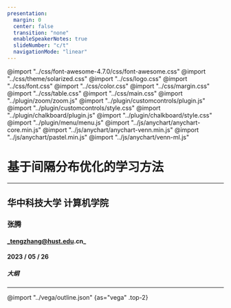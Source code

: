 ```yaml
---
presentation:
  margin: 0
  center: false
  transition: "none"
  enableSpeakerNotes: true
  slideNumber: "c/t"
  navigationMode: "linear"
---
```


@import "../css/font-awesome-4.7.0/css/font-awesome.css"
@import "../css/theme/solarized.css"
@import "../css/logo.css"
@import "../css/font.css"
@import "../css/color.css"
@import "../css/margin.css"
@import "../css/table.css"
@import "../css/main.css"
@import "../plugin/zoom/zoom.js"
@import "../plugin/customcontrols/plugin.js"
@import "../plugin/customcontrols/style.css"
@import "../plugin/chalkboard/plugin.js"
@import "../plugin/chalkboard/style.css"
@import "../plugin/menu/menu.js"
@import "../js/anychart/anychart-core.min.js"
@import "../js/anychart/anychart-venn.min.js"
@import "../js/anychart/pastel.min.js"
@import "../js/anychart/venn-ml.js"

<!-- slide data-notes="尊敬的亚研院的各位专家、冯院长、各位老师，上午好，我叫张腾，是来自计算所金海老师团队的一名青年教师，今天很荣幸，能有这样一个机会和各位专家分享一点自己在间隔分布优化方面的微小的成果" -->

<div class="top25"></div>

# 基于间隔分布优化的学习方法

<hr class="width70 center">

<div class="top8"></div>

## 华中科技大学 计算机学院

### 张腾

#### _tengzhang@hust.edu.cn_

<div class="top2"></div>

#### 2023 / 05 / 26

<!-- slide data-notes="这是我的报告大纲 我先给出必要的背景介绍 然后是我的几个工作 最后是总结"-->

##### 大纲

---

@import "../vega/outline.json" {as="vega" .top-2}


